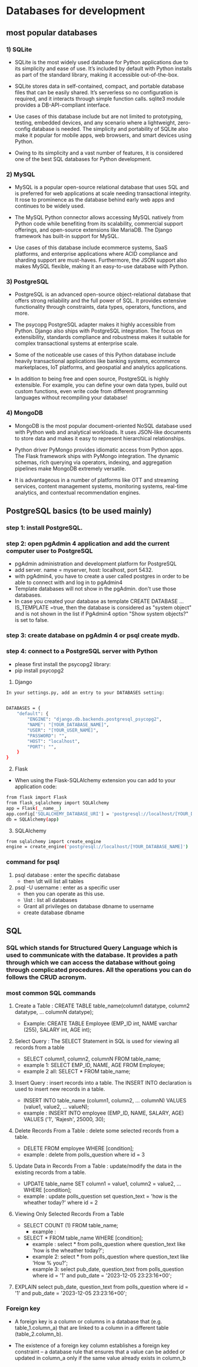 # Databases for development

## most popular databases

### 1) SQLite
- SQLite is the most widely used database for Python applications due to its simplicity and ease of use. It’s included by default with Python installs as part of the standard library, making it accessible out-of-the-box.

- SQLite stores data in self-contained, compact, and portable database files that can be easily shared. It’s serverless so no configuration is required, and it interacts through simple function calls. sqlite3 module provides a DB-API-compliant interface.

- Use cases of this database include but are not limited to prototyping, testing, embedded devices, and any scenario where a lightweight, zero-config database is needed. The simplicity and portability of SQLite also make it popular for mobile apps, web browsers, and smart devices using Python.

- Owing to its simplicity and a vast number of features, it is considered one of the best SQL databases for Python development.

### 2) MySQL
- MySQL is a popular open-source relational database that uses SQL and is preferred for web applications at scale needing transactional integrity. It rose to prominence as the database behind early web apps and continues to be widely used.

- The MySQL Python connector allows accessing MySQL natively from Python code while benefiting from its scalability, commercial support offerings, and open-source extensions like MariaDB. The Django framework has built-in support for MySQL.

- Use cases of this database include ecommerce systems, SaaS platforms, and enterprise applications where ACID compliance and sharding support are must-haves. Furthermore, the JSON support also makes MySQL flexible, making it an easy-to-use database with Python.

### 3) PostgreSQL
- PostgreSQL is an advanced open-source object-relational database that offers strong reliability and the full power of SQL. It provides extensive functionality through constraints, data types, operators, functions, and more.

- The psycopg PostgreSQL adapter makes it highly accessible from Python. Django also ships with PostgreSQL integration. The focus on extensibility, standards compliance and robustness makes it suitable for complex transactional systems at enterprise scale.

- Some of the noticeable use cases of this Python database include heavily transactional applications like banking systems, ecommerce marketplaces, IoT platforms, and geospatial and analytics applications.

- In addition to being free and open source, PostgreSQL is highly extensible. For example, you can define your own data types, build out custom functions, even write code from different programming languages without recompiling your database!

### 4) MongoDB
- MongoDB is the most popular document-oriented NoSQL database used with Python web and analytical workloads. It uses JSON-like documents to store data and makes it easy to represent hierarchical relationships.

- Python driver PyMongo provides idiomatic access from Python apps. The Flask framework ships with PyMongo integration. The dynamic schemas, rich querying via operators, indexing, and aggregation pipelines make MongoDB extremely versatile.

- It is advantageous in a number of platforms like OTT and streaming services, content management systems, monitoring systems, real-time analytics, and contextual recommendation engines.


## PostgreSQL basics (to be used mainly)

### step 1: install PostgreSQL. 

### step 2: open pgAdmin 4 application and add the current computer user to PostgreSQL
 - pgAdmin administration and development platform for PostgreSQL
 - add server. name = myserver, host: localhost, port 5432. 
 - with pgAdmin4, you have to create a user called postgres in order to be able to connect with and log in to pgAdmin4
 - Template databases will not show in the pgAdmin. don't use those databases.
 - In case you created your database as template CREATE DATABASE ... IS_TEMPLATE =true, then the database is considered as "system object" and is not shown in the list if PgAdmin4 option "Show system objects?" is set to false.
 
 
### step 3: create database on pgAdmin 4 or psql create mydb.

### step 4: connect to a PostgreSQL server with Python

- please first install the psycopg2 library:
- pip install psycopg2
	
1. Django
```sh
In your settings.py, add an entry to your DATABASES setting:


DATABASES = {
    "default": {
        "ENGINE": "django.db.backends.postgresql_psycopg2",
        "NAME": "[YOUR_DATABASE_NAME]",
        "USER": "[YOUR_USER_NAME]",
        "PASSWORD": "",
        "HOST": "localhost",
        "PORT": "",
    }
}
```
		
2. Flask
- When using the Flask-SQLAlchemy extension you can add to your application code:

```sh
from flask import Flask
from flask_sqlalchemy import SQLAlchemy
app = Flask(__name__)
app.config['SQLALCHEMY_DATABASE_URI'] = 'postgresql://localhost/[YOUR_DATABASE_NAME]'
db = SQLAlchemy(app)
```

3. SQLAlchemy
```sh
from sqlalchemy import create_engine
engine = create_engine('postgresql://localhost/[YOUR_DATABASE_NAME]')
```


### command for psql
1. psql database : enter the specific database
    - then \dt will list all tables
2. psql -U username : enter as a specific user
    - then you can operate as this use. 
    - \list : list all databases
    - Grant all privileges on database dbname to username 
    - create database dbname



## SQL

### SQL which stands for Structured Query Language which is used to communicate with the database. It provides a path through which we can access the database without going through complicated procedures. All the operations you can do follows the CRUD acronym.

### most common SQL commands
1. Create a Table : CREATE TABLE table_name(column1 datatype, column2 datatype, … columnN datatype);
    - Example: CREATE TABLE Employee (EMP_ID int, NAME varchar (255), SALARY int,  AGE int);
2. Select Query : The SELECT Statement in SQL is used for viewing all records from a table
    - SELECT column1, column2, columnN FROM table_name;
    - example 1: SELECT EMP_ID, NAME, AGE FROM Employee;  
    - example 2 all: SELECT * FROM table_name;

3. Insert Query : insert records into a table. The INSERT INTO declaration is used to insert new records in a table. 
    - INSERT INTO table_name (column1, column2, … columnN) VALUES (value1, value2, … valueN);
    - example : INSERT INTO employee (EMP_ID, NAME, SALARY, AGE) VALUES ('1', 'Rajesh', 25000, 30);

4. Delete Records From a Table : delete some selected records from a table. 
    - DELETE FROM employee WHERE [condition];
    - example : delete from polls_question where id = 3
    
5. Update Data in Records From a Table : update/modify the data in the existing records from a table. 
    - UPDATE table_name SET column1 = value1, column2 = value2, … WHERE [condition];
    - example : update polls_question set question_text = 'how is the wheather today?' where id = 2

    
6. Viewing Only Selected Records From a Table
    - SELECT COUNT (1) FROM table_name;
        - example : 
    - SELECT * FROM table_name WHERE [condition];
        - example : select * from polls_question where question_text like 'how is the wheather today?';
        - example 2: select * from polls_question where question_text like 'How % you?';
        - example 3: select pub_date, question_text from polls_question where id = '1' and pub_date = '2023-12-05 23:23:16+00';


7. EXPLAIN select pub_date, question_text from polls_question where id = '1' and pub_date = '2023-12-05 23:23:16+00';

### Foreign key
- A foreign key is a column or columns in a database that (e.g. table_1.column_a) that are linked to a column in a different table (table_2.column_b).

- The existence of a foreign key column establishes a foreign key constraint – a database rule that ensures that a value can be added or updated in column_a only if the same value already exists in column_b    
    
    
    

